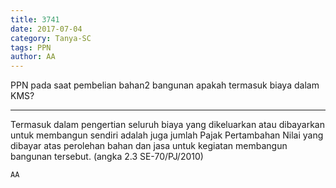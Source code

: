```yaml
---
title: 3741
date: 2017-07-04
category: Tanya-SC
tags: PPN
author: AA
---
```


PPN pada saat pembelian bahan2 bangunan apakah termasuk biaya dalam KMS?

---

Termasuk dalam pengertian seluruh biaya yang dikeluarkan atau dibayarkan untuk membangun sendiri adalah juga jumlah Pajak Pertambahan Nilai yang dibayar atas perolehan bahan dan jasa untuk kegiatan membangun bangunan tersebut. (angka 2.3 SE-70/PJ/2010)

`AA`
